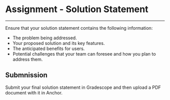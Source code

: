 # Assignment - Solution Statement

---

Ensure that your solution statement contains the following information:
- The problem being addressed.
- Your proposed solution and its key features.
- The anticipated benefits for users.
- Potential challenges that your team can foresee and how you plan to address them.

## Submnission

Submit your final solution statement in Gradescope and then upload a PDF document with it in Anchor.

